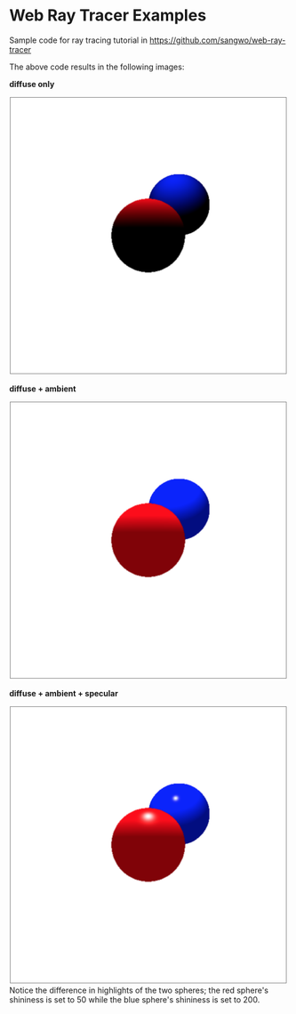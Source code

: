 # Web Ray Tracer Examples
Sample code for ray tracing tutorial in https://github.com/sangwo/web-ray-tracer

The above code results in the following images:

**diffuse only**

<img src="./diffuse.png" alt="red and blue spheres with diffuse shading" width="500">

**diffuse + ambient**

<img src="./ambient.png" alt="red and blue spheres with diffuse and ambient" width="500">

**diffuse + ambient + specular**

<img src="./specular.png" alt="red and blue spheres with diffuse, ambient, specular" width="500">
Notice the difference in highlights of the two spheres; the red sphere's shininess is set to 50 while the blue sphere's shininess is set to 200.
